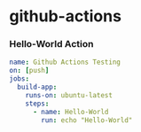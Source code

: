 # github-actions

### Hello-World Action
```yml
name: Github Actions Testing
on: [push]
jobs:
  build-app:
    runs-on: ubuntu-latest
    steps:
      - name: Hello-World
        run: echo "Hello-World"
```